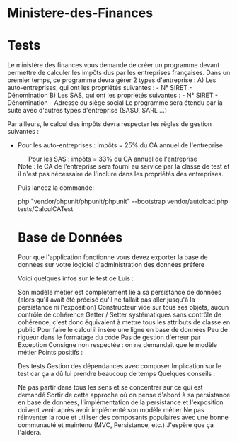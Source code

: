 # Ministere-des-Finances
<h1>Tests</h1>
Le ministère des finances vous demande de créer un programme devant permettre de
calculer les impôts dus par les entreprises françaises.
Dans un premier temps, ce programme devra gérer 2 types d'entreprise :
A) Les auto-entreprises, qui ont les propriétés suivantes :
- N° SIRET
- Dénomination
B) Les SAS, qui ont les propriétés suivantes :
- N° SIRET
- Dénomination
- Adresse du siège social
Le programme sera étendu par la suite avec d'autres types d'entreprise (SASU, SARL ...)
<p>
Par ailleurs, le calcul des impôts devra respecter les règles de gestion suivantes :
  </p>
<ul>
<li>Pour les auto-entreprises :
  impôts = 25% du CA annuel de l'entreprise</li>
<ul>Pour les SAS :
  impôts = 33% du CA annuel de l'entreprise</li>
</ul>
Note : le CA de l'entreprise sera fourni au service par la classe de test et il n'est pas
nécessaire de l'inclure dans les propriétés des entreprises.

<p>Puis lancez la commande:</p>
<p>php "vendor/phpunit/phpunit/phpunit" --bootstrap vendor/autoload.php tests/CalculCATest</p>
<h1>Base de Données</h1>
<p>Pour que l'application fonctionne vous devez exporter la base de données sur votre logiciel d'administration des données préfere</p>
<p>
  Voici quelques infos sur le test de Luis :

Son modèle métier est complètement lié à sa persistance de données (alors qu'il avait été précisé qu'il ne fallait pas aller jusqu'à la persistance ni l'exposition)
Constructeur vide sur tous ses objets, aucun contrôle de cohérence
Getter / Setter systématiques sans contrôle de cohérence, c'est donc équivalent à mettre tous les attributs de classe en public
Pour faire le calcul il insère une ligne en base de données
Peu de rigueur dans le formatage du code
Pas de gestion d'erreur par Exception
Consigne non respectée : on ne demandait que le modèle métier
Points positifs :

Des tests
Gestion des dépendances avec composer
Implication sur le test car ça a dû lui prendre beaucoup de temps
Quelques conseils :

Ne pas partir dans tous les sens et se concentrer sur ce qui est demandé
Sortir de cette approche où on pense d'abord à sa persistance en base de données, l'implémentation de la persistance et l'exposition doivent venir après avoir implémenté son modèle métier
Ne pas réinventer la roue et utiliser des composants populaires avec une bonne communauté et maintenu (MVC, Persistance, etc.)
J'espère que ça l'aidera.</p>
